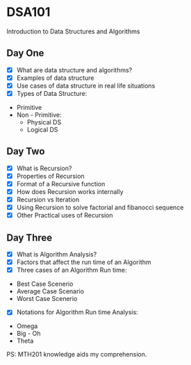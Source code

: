 # DSA101
Introduction to Data Structures and Algorithms

## Day One
- [x] What are data structure and algorithms?
- [x] Examples of data structure
- [x] Use cases of data structure in real life situations
- [x] Types of Data Structure:
- Primitive
- Non - Primitive: 
    - Physical DS
    - Logical DS

## Day Two
- [x] What is Recursion?
- [x] Properties of Recursion
- [x] Format of a Recursive function
- [x] How does Recursion works internally
- [x] Recursion vs Iteration
- [x] Using Recursion to solve factorial and fibanocci sequence
- [x] Other Practical uses of Recursion

## Day Three
- [x] What is Algorithm Analysis?
- [x] Factors that affect the run time of an Algorithm
- [x] Three cases of an Algorithm Run time:
- Best Case Scenerio
- Average Case Scenario
- Worst Case Scenerio
- [x] Notations for Algorithm Run time Analysis:
- Omega
- Big - Oh 
- Theta

PS: MTH201 knowledge aids my comprehension.
